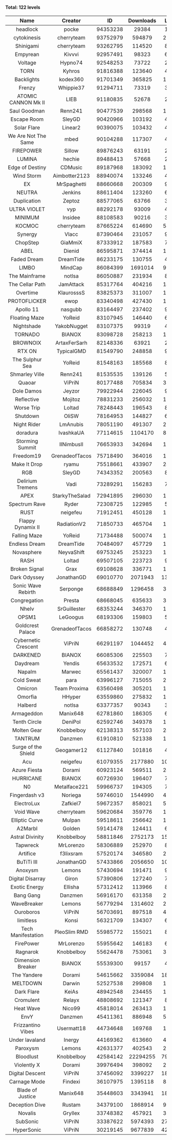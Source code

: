 #### Total: 122 levels

| Name | Creator | ID | Downloads | Likes |
|:---:|:---:|:---:|:---:|:---:|
| headlock | pocke | 94353238 | 29384 | 1020
| cytokinesis | cherryteam | 93752979 | 594879 | 27018
| Shinigami | cherryteam | 93262795 | 114520 | 8062
| Empyrean | Kivvvi | 92957491 | 98323 | 6482
| Voltage | Hypno74 | 92548253 | 73722 | 2343
| TORN | Kyhros | 91816388 | 123640 | 4177
| Backlights | kodex360 | 91701349 | 365825 | 13206
| Frenzy | Whippie37 | 91294711 | 73319 | 3194
| ATOMIC CANNON Mk II | LIEB | 91180835 | 52678 | 2177
| Saul Goodman | Renn241 | 90477539 | 298568 | 12167
| Escape Room | SleyGD | 90420966 | 103192 | 4111
| Solar Flare | Linear2 | 90390075 | 103432 | 4910
| We Are Not The Same | mbed | 90104288 | 117307 | 4389
| FIREPOWER | Sillow | 89876243 | 63191 | 2734
| LUMINA | hechie | 89488413 | 57668 | 2653
| Edge of Destiny | CDMusic | 89187968 | 183092 | 11565
| Wind Storm | Aimbotter2123 | 88940074 | 133246 | 4725
| EX | MrSpaghetti | 88660668 | 200309 | 9211
| NEUTRA | Jenkins | 88611404 | 123260 | 6933
| Duplication | Zeptoz | 88577065 | 63766 | 3165
| ULTRA VIOLET | vyp | 88292178 | 93009 | 4062
| MINIMUM | Insidee | 88108583 | 90216 | 3709
| KOCMOC | cherryteam | 87665224 | 614690 | 54911
| Synergy | Vlacc | 87390464 | 231057 | 9604
| ChopStep | GiaMmiX | 87333912 | 187583 | 7495
| ABEL | Dienid | 86595871 | 374414 | 15478
| Faded Dream | DreamTide | 86233175 | 130755 | 4607
| LIMBO | MindCap | 86084399 | 1691014 | 93626
| The Mainframe | notlsa | 86050887 | 231934 | 8160
| The Cellar Path | JamAttack | 85317764 | 404216 | 14343
| Overtime | KlaurosssS | 83825373 | 311007 | 13431
| PROTOFLICKER | ewop | 83340498 | 427430 | 12713
| Apollo 11 | nasgubb | 83164497 | 237402 | 9056
| Floating Maze | YoReid | 83107945 | 146440 | 6808
| Nightshade | YakobNugget | 83107375 | 99319 | 4042
| TORNADO | BIANOX | 83098728 | 258213 | 10145
| BROWNOIX | ArtaxFerSarh | 82148336 | 63921 | 2604
| RTX ON | TypicalGMD | 81549790 | 248858 | 9836
| The Sulphur Sea | YoReid | 81548163 | 185568 | 8136
| Shmarley Ville | Renn241 | 81535535 | 139126 | 5954
| Quaoar | ViPriN | 80177488 | 705834 | 31548
| Dole Damos | Jeyzor | 79922944 | 226045 | 9578
| Reflective | Mojitoz | 78831233 | 256032 | 11615
| Worse Trip | Loltad | 78248443 | 196543 | 8382
| Shutdown | OliSW | 78164953 | 144827 | 6048
| Night Rider | LmAnubis | 78051190 | 491307 | 25525
| doradura | IvashkaUA | 77114615 | 1104170 | 83322
| Storming Summit | IINimbusII | 76653933 | 342694 | 17400
| Freedom19 | GrenadeofTacos | 75718490 | 364016 | 19733
| Make It Drop | ryamu | 75518661 | 433907 | 24688
| RGB | SleyGD | 74343352 | 200563 | 8209
| Delirium Tremens | Vadi | 73289291 | 156283 | 7640
| APEX | StarkyTheSalad | 72941895 | 296030 | 11631
| Spectrum Rave | Ryder | 72308725 | 122985 | 5684
| RUST | neigefeu | 71912451 | 450128 | 19578
| Flappy Dynamix II | RadiationV2 | 71850733 | 465704 | 16207
| Falling Maze | YoReid | 71734488 | 500074 | 18904
| Endless Dream | DreamTide | 70484097 | 457729 | 19174
| Novasphere | NeyvaShift | 69753245 | 253223 | 11920
| RASH | Loltad | 69507105 | 223723 | 9783
| Broken Signal | Grax | 69108628 | 336771 | 13779
| Dark Odyssey | JonathanGD | 69010770 | 2071943 | 138445
| Sonic Wave Rebirth | Serponge | 68688849 | 1296458 | 36650
| Congregation | Presta | 68668045 | 635633 | 36119
| Nhelv | SrGuillester | 68353244 | 346370 | 17818
| OPSM1 | LeGoogus | 68193306 | 159803 | 5256
| Goldcrest Palace | GrenadeofTacos | 66858272 | 130748 | 4040
| Cybernetic Crescent | ViPriN | 66291197 | 1044452 | 44305
| DARKENED | BIANOX | 66085306 | 225503 | 7177
| Daydream | Yendis | 65633532 | 172571 | 6057
| Napalm | Marwec | 65561437 | 320007 | 19277
| Cold Sweat | para | 63996127 | 715055 | 25067
| Omicron | Team Proxima | 63560498 | 305201 | 16562
| Omorfia | HHyper | 63559860 | 275832 | 10728
| Halberd | notlsa | 63377357 | 90343 | 3943
| Armageddon | Manix648 | 62781860 | 186305 | 6854
| Tenth Circle | DeniPol | 62592746 | 349378 | 16553
| Molten Gear | Knobbelboy | 62138313 | 557103 | 24506
| TANTRUM | Danzmen | 61910810 | 521338 | 18701
| Surge of the Shield | Geogamer12 | 61127840 | 101816 | 4645
| Acu | neigefeu | 61079355 | 2177880 | 107004
| Azure Fiesta | Dorami | 60923124 | 569511 | 24576
| HURRICANE | BIANOX | 60726930 | 196407 | 7744
| N0 | Metalface221 | 59966737 | 194305 | 7216
| Fingerdash v3 | Noriega | 59746010 | 1544990 | 41071
| ElectroLux | Zafkiel7 | 59672357 | 858021 | 51915
| Void Wave | cherryteam | 59620684 | 359776 | 18942
| Elliptic Curve | Mulpan | 59518611 | 256642 | 10421
| A2Marbl | Golden | 59141478 | 124411 | 6308
| Astral Divinity | Knobbelboy | 58811846 | 2752173 | 158832
| Tapwreck | MrLorenzo | 58306889 | 252970 | 8297
| Artifice | f3lixsram | 57520174 | 346580 | 22624
| BuTiTi III | JonathanGD | 57433866 | 2056650 | 105739
| Anoxysm | Lemons | 57430694 | 191471 | 9089
| Digital Disarray | Giron | 57390806 | 127240 | 7372
| Exotic Energy | Ellisha | 57312412 | 113966 | 8203
| Bang Gang | Danzmen | 56916170 | 631358 | 26475
| WaveBreaker | Lemons | 56779294 | 1314602 | 28627
| Ouroboros | ViPriN | 56703691 | 897518 | 47201
| limitless | Konsi | 56321709 | 134307 | 6999
| Tech Manifestation | PleoSlim RMD | 55985772 | 155021 | 8190
| FirePower | MrLorenzo | 55955642 | 146183 | 6198
| Ragnarok | Knobbelboy | 55624478 | 753061 | 38961
| Dimension Breaker | BIANOX | 55539300 | 99157 | 4325
| The Yandere | Dorami | 54615662 | 3359084 | 185750
| MELTDOWN | Darwin | 52527538 | 299808 | 16988
| Dark Flare | KeiAs | 48942548 | 234455 | 11030
| Cromulent | Relayx | 48808692 | 121347 | 8844
| Heat Wave | Nico99 | 45818014 | 263413 | 15589
| EnvY | Danzmen | 45411361 | 886948 | 52360
| Frizzantino Vibes | Usermatt18 | 44734648 | 169768 | 12053
| Under lavaland | Inergy | 44169362 | 613660 | 41130
| Paroxysm | Lemons | 42631377 | 402543 | 22023
| Bloodlust | Knobbelboy | 42584142 | 22294255 | 799696
| Violently X | Dorami | 39976494 | 398092 | 23570
| Digital Descent | ViPriN | 37456092 | 3399227 | 183975
| Carnage Mode | Findexi | 36107975 | 1395118 | 83000
| Blade of Justice | Manix648 | 35448603 | 3343941 | 180989
| Deception Dive | Rustam | 34379100 | 1868914 | 95116
| Novalis | Gryllex | 33748382 | 457921 | 30492
| SubSonic | ViPriN | 33387622 | 5974393 | 274536
| HyperSonic | ViPriN | 30219145 | 9677839 | 426851
